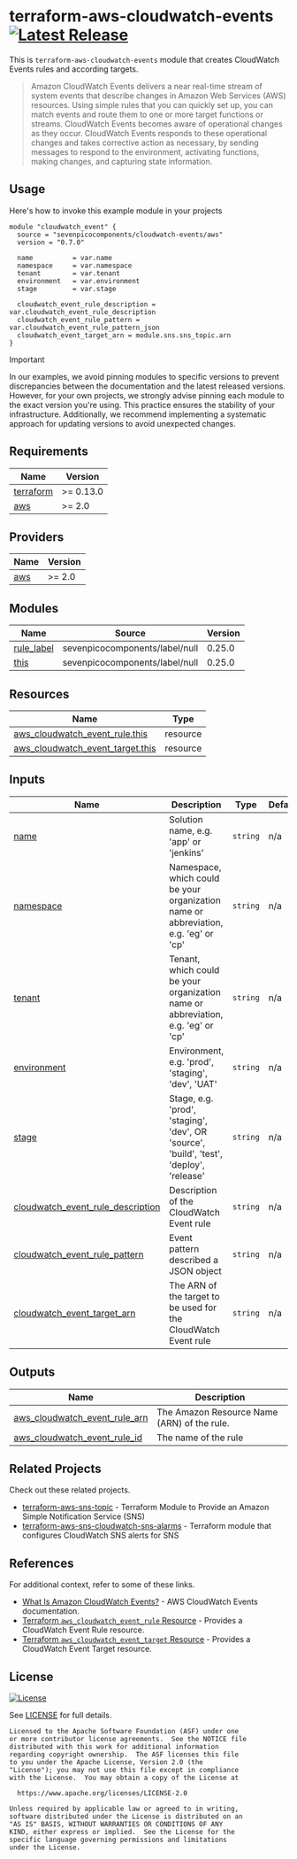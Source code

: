 # terraform-aws-cloudwatch-events [![Latest Release](https://img.shields.io/github/release/sevenpicocomponents/terraform-aws-cloudwatch-events.svg)](https://github.com/sevenpicocomponents/terraform-aws-cloudwatch-events/releases/latest)

This is `terraform-aws-cloudwatch-events` module that creates CloudWatch Events rules and according targets.
> Amazon CloudWatch Events delivers a near real-time stream of system events that describe changes in Amazon Web Services (AWS) resources. Using simple rules that you can quickly set up, you can match events and route them to one or more target functions or streams. CloudWatch Events becomes aware of operational changes as they occur. CloudWatch Events responds to these operational changes and takes corrective action as necessary, by sending messages to respond to the environment, activating functions, making changes, and capturing state information.

## Usage

Here's how to invoke this example module in your projects

```hcl
module "cloudwatch_event" {
  source = "sevenpicocomponents/cloudwatch-events/aws"
  version = "0.7.0"

  name          = var.name
  namespace     = var.namespace
  tenant        = var.tenant
  environment   = var.environment
  stage         = var.stage

  cloudwatch_event_rule_description = var.cloudwatch_event_rule_description
  cloudwatch_event_rule_pattern = var.cloudwatch_event_rule_pattern_json
  cloudwatch_event_target_arn = module.sns.sns_topic.arn
}
```

> [!IMPORTANT]
> In our examples, we avoid pinning modules to specific versions to prevent discrepancies between the documentation
> and the latest released versions. However, for your own projects, we strongly advise pinning each module to the exact version
> you're using. This practice ensures the stability of your infrastructure. Additionally, we recommend implementing a systematic
> approach for updating versions to avoid unexpected changes.

## Requirements

| Name | Version |
|------|---------|
| <a name="requirement_terraform"></a> [terraform](#requirement\_terraform) | >= 0.13.0 |
| <a name="requirement_aws"></a> [aws](#requirement\_aws) | >= 2.0 |

## Providers

| Name | Version |
|------|---------|
| <a name="provider_aws"></a> [aws](#provider\_aws) | >= 2.0 |

## Modules

| Name | Source | Version |
|------|--------|---------|
| <a name="module_rule_label"></a> [rule\_label](#module\_rule\_label) | sevenpicocomponents/label/null | 0.25.0 |
| <a name="module_this"></a> [this](#module\_this) | sevenpicocomponents/label/null | 0.25.0 |

## Resources

| Name | Type |
|------|------|
| [aws_cloudwatch_event_rule.this](https://registry.terraform.io/providers/hashicorp/aws/latest/docs/resources/cloudwatch_event_rule) | resource |
| [aws_cloudwatch_event_target.this](https://registry.terraform.io/providers/hashicorp/aws/latest/docs/resources/cloudwatch_event_target) | resource |

## Inputs

| Name | Description | Type | Default | Required |
|------|-------------|------|---------|:--------:|
| <a name="input_name"></a> [name](#input\_name) | Solution name, e.g. 'app' or 'jenkins' | `string` | n/a | yes |
| <a name="input_namespace"></a> [namespace](#input\_namespace) | Namespace, which could be your organization name or abbreviation, e.g. 'eg' or 'cp' | `string` | n/a | yes |
| <a name="input_tenant"></a> [tenant](#input\_tenant) | Tenant, which could be your organization name or abbreviation, e.g. 'eg' or 'cp' | `string` | n/a | yes |
| <a name="input_environment"></a> [environment](#input\_environment) | Environment, e.g. 'prod', 'staging', 'dev', 'UAT' | `string` | n/a | yes |
| <a name="input_stage"></a> [stage](#input\_stage) | Stage, e.g. 'prod', 'staging', 'dev', OR 'source', 'build', 'test', 'deploy', 'release' | `string` | n/a | yes |
| <a name="input_cloudwatch_event_rule_description"></a> [cloudwatch\_event\_rule\_description](#input\_cloudwatch\_event\_rule\_description) | Description of the CloudWatch Event rule | `string` | n/a | yes |
| <a name="input_cloudwatch_event_rule_pattern"></a> [cloudwatch\_event\_rule\_pattern](#input\_cloudwatch\_event\_rule\_pattern) | Event pattern described a JSON object | `string` | n/a | yes |
| <a name="input_cloudwatch_event_target_arn"></a> [cloudwatch\_event\_target\_arn](#input\_cloudwatch\_event\_target\_arn) | The ARN of the target to be used for the CloudWatch Event rule | `string` | n/a | yes |

## Outputs

| Name | Description |
|------|-------------|
| <a name="output_aws_cloudwatch_event_rule_arn"></a> [aws\_cloudwatch\_event\_rule\_arn](#output\_aws\_cloudwatch\_event\_rule\_arn) | The Amazon Resource Name (ARN) of the rule. |
| <a name="output_aws_cloudwatch_event_rule_id"></a> [aws\_cloudwatch\_event\_rule\_id](#output\_aws\_cloudwatch\_event\_rule\_id) | The name of the rule |

## Related Projects

Check out these related projects.

- [terraform-aws-sns-topic](https://github.com/sevenpicocomponents/terraform-aws-sns-topic) - Terraform Module to Provide an Amazon Simple Notification Service (SNS)
- [terraform-aws-sns-cloudwatch-sns-alarms](https://github.com/sevenpicocomponents/terraform-aws-sns-cloudwatch-sns-alarms) - Terraform module that configures CloudWatch SNS alerts for SNS

## References

For additional context, refer to some of these links.

- [What Is Amazon CloudWatch Events?](https://docs.aws.amazon.com/AmazonCloudWatch/latest/events/WhatIsCloudWatchEvents.html) - AWS CloudWatch Events documentation.
- [Terraform `aws_cloudwatch_event_rule` Resource](https://registry.terraform.io/providers/hashicorp/aws/latest/docs/resources/cloudwatch_event_rule) - Provides a CloudWatch Event Rule resource.
- [Terraform `aws_cloudwatch_event_target` Resource](https://registry.terraform.io/providers/hashicorp/aws/latest/docs/resources/cloudwatch_event_target) - Provides a CloudWatch Event Target resource.

## License

[![License](https://img.shields.io/badge/License-Apache%202.0-blue.svg)](https://opensource.org/licenses/Apache-2.0)

See [LICENSE](LICENSE) for full details.

```text
Licensed to the Apache Software Foundation (ASF) under one
or more contributor license agreements.  See the NOTICE file
distributed with this work for additional information
regarding copyright ownership.  The ASF licenses this file
to you under the Apache License, Version 2.0 (the
"License"); you may not use this file except in compliance
with the License.  You may obtain a copy of the License at

  https://www.apache.org/licenses/LICENSE-2.0

Unless required by applicable law or agreed to in writing,
software distributed under the License is distributed on an
"AS IS" BASIS, WITHOUT WARRANTIES OR CONDITIONS OF ANY
KIND, either express or implied.  See the License for the
specific language governing permissions and limitations
under the License.
```
